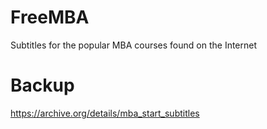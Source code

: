 # FreeMBA
Subtitles for the popular MBA courses found on the Internet

# Backup
https://archive.org/details/mba_start_subtitles
